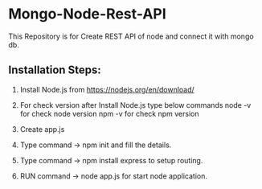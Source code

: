# Mongo-Node-Rest-API
This Repository is for Create REST API of node and connect it with mongo db.

<h2>Installation Steps:</h2>

   1. Install Node.js from https://nodejs.org/en/download/

   2. For check version after Install Node.js type below commands
         node -v for check node version
         npm -v for check npm version

   3. Create app.js

   4. Type command -> npm init and fill the details.

   5. Type command -> npm install express to setup routing.

   6. RUN command -> node app.js for start node application.